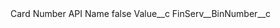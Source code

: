<?xml version="1.0" encoding="UTF-8"?>
<CustomMetadata xmlns="http://soap.sforce.com/2006/04/metadata" xmlns:xsi="http://www.w3.org/2001/XMLSchema-instance" xmlns:xsd="http://www.w3.org/2001/XMLSchema">
    <label>Card Number API Name</label>
    <protected>false</protected>
    <values>
        <field>Value__c</field>
        <value xsi:type="xsd:string">FinServ__BinNumber__c</value>
    </values>
</CustomMetadata>
